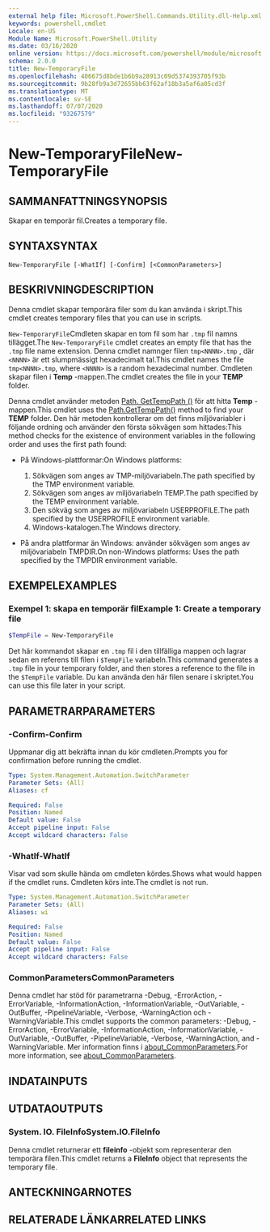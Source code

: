 ```yaml
---
external help file: Microsoft.PowerShell.Commands.Utility.dll-Help.xml
keywords: powershell,cmdlet
Locale: en-US
Module Name: Microsoft.PowerShell.Utility
ms.date: 03/16/2020
online version: https://docs.microsoft.com/powershell/module/microsoft.powershell.utility/new-temporaryfile?view=powershell-7.1&WT.mc_id=ps-gethelp
schema: 2.0.0
title: New-TemporaryFile
ms.openlocfilehash: 406675d8bde1b6b9a28913c09d5374393705f93b
ms.sourcegitcommit: 9b28fb9a3d72655bb63f62af18b3a5af6a05cd3f
ms.translationtype: MT
ms.contentlocale: sv-SE
ms.lasthandoff: 07/07/2020
ms.locfileid: "93267579"
---
```

# <span data-ttu-id="6bafe-103">New-TemporaryFile</span><span class="sxs-lookup"><span data-stu-id="6bafe-103">New-TemporaryFile</span></span>

## <span data-ttu-id="6bafe-104">SAMMANFATTNING</span><span class="sxs-lookup"><span data-stu-id="6bafe-104">SYNOPSIS</span></span>
<span data-ttu-id="6bafe-105">Skapar en temporär fil.</span><span class="sxs-lookup"><span data-stu-id="6bafe-105">Creates a temporary file.</span></span>

## <span data-ttu-id="6bafe-106">SYNTAX</span><span class="sxs-lookup"><span data-stu-id="6bafe-106">SYNTAX</span></span>

```
New-TemporaryFile [-WhatIf] [-Confirm] [<CommonParameters>]
```

## <span data-ttu-id="6bafe-107">BESKRIVNING</span><span class="sxs-lookup"><span data-stu-id="6bafe-107">DESCRIPTION</span></span>

<span data-ttu-id="6bafe-108">Denna cmdlet skapar temporära filer som du kan använda i skript.</span><span class="sxs-lookup"><span data-stu-id="6bafe-108">This cmdlet creates temporary files that you can use in scripts.</span></span>

<span data-ttu-id="6bafe-109">`New-TemporaryFile`Cmdleten skapar en tom fil som har `.tmp` fil namns tillägget.</span><span class="sxs-lookup"><span data-stu-id="6bafe-109">The `New-TemporaryFile` cmdlet creates an empty file that has the `.tmp` file name extension.</span></span>
<span data-ttu-id="6bafe-110">Denna cmdlet namnger filen `tmp<NNNN>.tmp` , där `<NNNN>` är ett slumpmässigt hexadecimalt tal.</span><span class="sxs-lookup"><span data-stu-id="6bafe-110">This cmdlet names the file `tmp<NNNN>.tmp`, where `<NNNN>` is a random hexadecimal number.</span></span>
<span data-ttu-id="6bafe-111">Cmdleten skapar filen i **Temp** -mappen.</span><span class="sxs-lookup"><span data-stu-id="6bafe-111">The cmdlet creates the file in your **TEMP** folder.</span></span>

<span data-ttu-id="6bafe-112">Denna cmdlet använder metoden [Path. GetTempPath ()](/dotnet/api/system.io.path.gettemppath) för att hitta **Temp** -mappen.</span><span class="sxs-lookup"><span data-stu-id="6bafe-112">This cmdlet uses the [Path.GetTempPath()](/dotnet/api/system.io.path.gettemppath) method to find your **TEMP** folder.</span></span> <span data-ttu-id="6bafe-113">Den här metoden kontrollerar om det finns miljövariabler i följande ordning och använder den första sökvägen som hittades:</span><span class="sxs-lookup"><span data-stu-id="6bafe-113">This method checks for the existence of environment variables in the following order and uses the first path found:</span></span>

- <span data-ttu-id="6bafe-114">På Windows-plattformar:</span><span class="sxs-lookup"><span data-stu-id="6bafe-114">On Windows platforms:</span></span>

  1. <span data-ttu-id="6bafe-115">Sökvägen som anges av TMP-miljövariabeln.</span><span class="sxs-lookup"><span data-stu-id="6bafe-115">The path specified by the TMP environment variable.</span></span>
  1. <span data-ttu-id="6bafe-116">Sökvägen som anges av miljövariabeln TEMP.</span><span class="sxs-lookup"><span data-stu-id="6bafe-116">The path specified by the TEMP environment variable.</span></span>
  1. <span data-ttu-id="6bafe-117">Den sökväg som anges av miljövariabeln USERPROFILE.</span><span class="sxs-lookup"><span data-stu-id="6bafe-117">The path specified by the USERPROFILE environment variable.</span></span>
  1. <span data-ttu-id="6bafe-118">Windows-katalogen.</span><span class="sxs-lookup"><span data-stu-id="6bafe-118">The Windows directory.</span></span>

- <span data-ttu-id="6bafe-119">På andra plattformar än Windows: använder sökvägen som anges av miljövariabeln TMPDIR.</span><span class="sxs-lookup"><span data-stu-id="6bafe-119">On non-Windows platforms: Uses the path specified by the TMPDIR environment variable.</span></span>

## <span data-ttu-id="6bafe-120">EXEMPEL</span><span class="sxs-lookup"><span data-stu-id="6bafe-120">EXAMPLES</span></span>

### <span data-ttu-id="6bafe-121">Exempel 1: skapa en temporär fil</span><span class="sxs-lookup"><span data-stu-id="6bafe-121">Example 1: Create a temporary file</span></span>

```powershell
$TempFile = New-TemporaryFile
```

<span data-ttu-id="6bafe-122">Det här kommandot skapar en `.tmp` fil i den tillfälliga mappen och lagrar sedan en referens till filen i `$TempFile` variabeln.</span><span class="sxs-lookup"><span data-stu-id="6bafe-122">This command generates a `.tmp` file in your temporary folder, and then stores a reference to the file in the `$TempFile` variable.</span></span> <span data-ttu-id="6bafe-123">Du kan använda den här filen senare i skriptet.</span><span class="sxs-lookup"><span data-stu-id="6bafe-123">You can use this file later in your script.</span></span>

## <span data-ttu-id="6bafe-124">PARAMETRAR</span><span class="sxs-lookup"><span data-stu-id="6bafe-124">PARAMETERS</span></span>

### <span data-ttu-id="6bafe-125">-Confirm</span><span class="sxs-lookup"><span data-stu-id="6bafe-125">-Confirm</span></span>

<span data-ttu-id="6bafe-126">Uppmanar dig att bekräfta innan du kör cmdleten.</span><span class="sxs-lookup"><span data-stu-id="6bafe-126">Prompts you for confirmation before running the cmdlet.</span></span>

```yaml
Type: System.Management.Automation.SwitchParameter
Parameter Sets: (All)
Aliases: cf

Required: False
Position: Named
Default value: False
Accept pipeline input: False
Accept wildcard characters: False
```

### <span data-ttu-id="6bafe-127">-WhatIf</span><span class="sxs-lookup"><span data-stu-id="6bafe-127">-WhatIf</span></span>

<span data-ttu-id="6bafe-128">Visar vad som skulle hända om cmdleten kördes.</span><span class="sxs-lookup"><span data-stu-id="6bafe-128">Shows what would happen if the cmdlet runs.</span></span>
<span data-ttu-id="6bafe-129">Cmdleten körs inte.</span><span class="sxs-lookup"><span data-stu-id="6bafe-129">The cmdlet is not run.</span></span>

```yaml
Type: System.Management.Automation.SwitchParameter
Parameter Sets: (All)
Aliases: wi

Required: False
Position: Named
Default value: False
Accept pipeline input: False
Accept wildcard characters: False
```

### <span data-ttu-id="6bafe-130">CommonParameters</span><span class="sxs-lookup"><span data-stu-id="6bafe-130">CommonParameters</span></span>

<span data-ttu-id="6bafe-131">Denna cmdlet har stöd för parametrarna -Debug, -ErrorAction, -ErrorVariable, -InformationAction, -InformationVariable, -OutVariable, -OutBuffer, -PipelineVariable, -Verbose, -WarningAction och -WarningVariable.</span><span class="sxs-lookup"><span data-stu-id="6bafe-131">This cmdlet supports the common parameters: -Debug, -ErrorAction, -ErrorVariable, -InformationAction, -InformationVariable, -OutVariable, -OutBuffer, -PipelineVariable, -Verbose, -WarningAction, and -WarningVariable.</span></span> <span data-ttu-id="6bafe-132">Mer information finns i [about_CommonParameters](../Microsoft.PowerShell.Core/About/about_CommonParameters.md).</span><span class="sxs-lookup"><span data-stu-id="6bafe-132">For more information, see [about_CommonParameters](../Microsoft.PowerShell.Core/About/about_CommonParameters.md).</span></span>

## <span data-ttu-id="6bafe-133">INDATA</span><span class="sxs-lookup"><span data-stu-id="6bafe-133">INPUTS</span></span>

## <span data-ttu-id="6bafe-134">UTDATA</span><span class="sxs-lookup"><span data-stu-id="6bafe-134">OUTPUTS</span></span>

### <span data-ttu-id="6bafe-135">System. IO. FileInfo</span><span class="sxs-lookup"><span data-stu-id="6bafe-135">System.IO.FileInfo</span></span>

<span data-ttu-id="6bafe-136">Denna cmdlet returnerar ett **fileinfo** -objekt som representerar den temporära filen.</span><span class="sxs-lookup"><span data-stu-id="6bafe-136">This cmdlet returns a **FileInfo** object that represents the temporary file.</span></span>

## <span data-ttu-id="6bafe-137">ANTECKNINGAR</span><span class="sxs-lookup"><span data-stu-id="6bafe-137">NOTES</span></span>

## <span data-ttu-id="6bafe-138">RELATERADE LÄNKAR</span><span class="sxs-lookup"><span data-stu-id="6bafe-138">RELATED LINKS</span></span>

